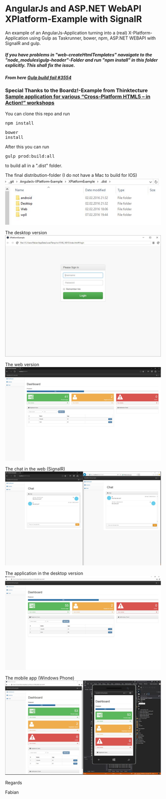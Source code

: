 # AngularJs and ASP.NET WebAPI XPlatform-Example with SignalR

An example of an AngularJs-Application turning into a (real) X-Platform-Application using Gulp as Taskrunner, bower, npm, ASP.NET WEBAPI with SignalR and gulp.

##### If you have problems in "web-createHtmlTemplates" navaigate to the "node_modules\gulp-header"-Folder and run "npm install" in this folder explicitly. This shall fix the issue.
##### From here  <a href="https://github.com/Semantic-Org/Semantic-UI/issues/3554"> Gulp build fail #3554 </a> 


### Special Thanks to the Boardz!-Example from Thinktecture <a href="https://github.com/thinktecture/boardz-cross-platform-sample">Sample application for various “Cross-Platform HTML5 – in Action!” workshops</a> 

You can clone this repo and run <pre>npm install</pre> <pre>bower install</pre>

After this you can run <pre>gulp prod:build:all</pre> to build all in a ".dist" folder.

The final distribution-folder (I do not have a Mac to build for IOS)
<img src="_gitAssets/06.jpg"/>

The desktop version
<img src="_gitAssets/01.jpg"/>

The web version
<img src="_gitAssets/02.jpg"/>

The chat in the web (SignalR)
<img src="_gitAssets/03.jpg"/>

The application in the desktop version
<img src="_gitAssets/04.jpg"/>

The mobile app (Windows Phone)
<img src="_gitAssets/05.jpg"/>


Regards

Fabian
